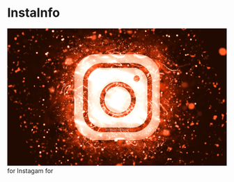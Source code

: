 # InstaInfo

[![](https://raw.githubusercontent.com/prajwalkedari/test-it-/main/image/peakpx.jpg)](https://github.com/prajwalkedari/InstaInfo/)
for Instagam for 
